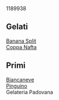 1189938  
## Gelati
[Banana Split](./gelati/banana_split.md)  
[Coppa Nafta](./gelati/coppa_nafta.md)  
## Primi  
[Biancaneve](./budini/biancaneve.md)  
[Pinguino](./budini/biancaneve.md)  
Gelateria Padovana
